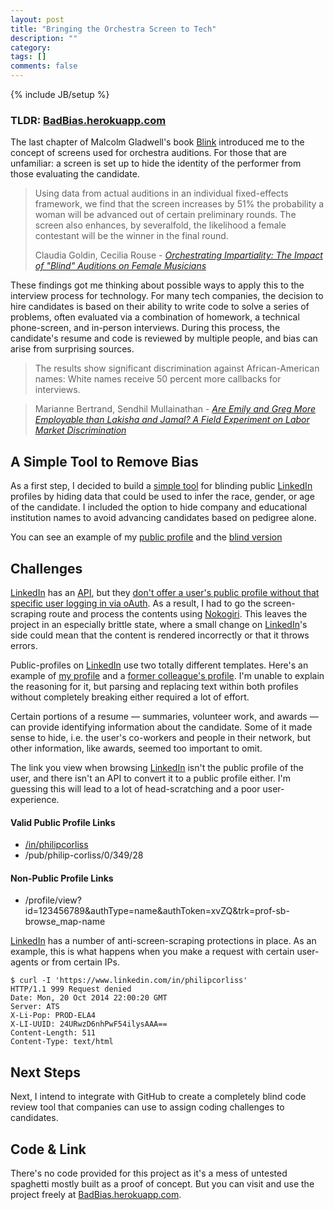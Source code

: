 ```yaml
---
layout: post
title: "Bringing the Orchestra Screen to Tech"
description: ""
category: 
tags: []
comments: false
---
```

{% include JB/setup %}

### TLDR: [BadBias.herokuapp.com](http://badbias.herokuapp.com/)

The last chapter of Malcolm Gladwell's book
[Blink](http://www.amazon.com/gp/product/0316010669/ref=as_li_tl?ie=UTF8&camp=1789&creative=9325&creativeASIN=0316010669&linkCode=as2&tag=blog50proje-20&linkId=23GUU7O2R3YT6Q4W)
introduced me to the concept of screens used for orchestra auditions.
For those that are unfamiliar: a screen is set up to hide the identity of the performer from those evaluating the candidate.

> Using data from actual auditions in an individual fixed-effects framework, we find that the screen increases by 51% the probability a woman will be advanced out of certain preliminary rounds. The screen also enhances, by severalfold, the likelihood a female contestant will be the winner in the final round.
>
> Claudia Goldin, Cecilia Rouse -
> <cite title='Orchestrating Impartiality: The Impact of "Blind" Auditions on Female Musicians'>
> [Orchestrating Impartiality: The Impact of "Blind" Auditions on Female Musicians](http://www.nber.org/papers/w5903)
> </cite>

These findings got me thinking about possible ways to apply this to the interview process for technology.
For many tech companies, the decision to hire candidates is based on their ability to write code to solve a series of problems, often evaluated via a combination of homework, a technical phone-screen, and in-person interviews.
During this process, the candidate's resume and code is reviewed by multiple people, and bias can arise from surprising sources.

> The results show significant discrimination against African-American names: White names receive 50 percent more callbacks for interviews.

> Marianne Bertrand, Sendhil Mullainathan -
> <cite title='Are Emily and Greg More Employable than Lakisha and Jamal? A Field Experiment on Labor Market Discrimination'>
> [Are Emily and Greg More Employable than Lakisha and Jamal? A Field Experiment on Labor Market Discrimination](http://www.nber.org/papers/w9873)
> </cite>

## A Simple Tool to Remove Bias

As a first step, I decided to build a [simple tool](http://badbias.herokuapp.com/) for blinding public [LinkedIn](https://www.linkedin.com) profiles by hiding data that could be used to infer the race, gender, or age of the candidate.
I included the option to hide company and educational institution names to avoid advancing candidates based on pedigree alone.

You can see an example of my [public profile](https://www.linkedin.com/in/philipcorliss) and the [blind version](http://badbias.herokuapp.com/linkedin/phil)

## Challenges

[LinkedIn](https://www.linkedin.com) has an [API](https://developer.linkedin.com/), but they [don't offer a user's public profile without that specific user logging in via oAuth](https://developer.linkedin.com/documents/profile-fields).
As a result, I had to go the screen-scraping route and process the contents using [Nokogiri](http://www.nokogiri.org/).
This leaves the project in an especially brittle state, where a small change on [LinkedIn](https://www.linkedin.com)'s side could mean that the content is rendered incorrectly or that it throws errors.

Public-profiles on [LinkedIn](https://www.linkedin.com) use two totally different templates.
Here's an example of [my profile](https://www.linkedin.com/in/philipcorliss) and a [former colleague's profile](https://www.linkedin.com/in/redsquirrel).
I'm unable to explain the reasoning for it, but parsing and replacing text within both profiles without completely breaking either required a lot of effort.

Certain portions of a resume &mdash; summaries, volunteer work, and awards &mdash; can provide identifying information about the candidate.
Some of it made sense to hide, i.e.
the user's co-workers and people in their network, but other information, like awards, seemed too important to omit.

The link you view when browsing [LinkedIn](https://www.linkedin.com) isn't the public profile of the user, and there isn't an API to convert it to a public profile either.
I'm guessing this will lead to a lot of head-scratching and a poor user-experience.

#### Valid Public Profile Links
* [/in/philipcorliss](https://www.linkedin.com/in/philipcorliss)
* /pub/philip-corliss/0/349/28

#### Non-Public Profile Links
* /profile/view?id=123456789&authType=name&authToken=xvZQ&trk=prof-sb-browse_map-name

[LinkedIn](https://www.linkedin.com) has a number of anti-screen-scraping protections in place.
As an example, this is what happens when you make a request with certain user-agents or from certain IPs.

```
$ curl -I 'https://www.linkedin.com/in/philipcorliss'
HTTP/1.1 999 Request denied
Date: Mon, 20 Oct 2014 22:00:20 GMT
Server: ATS
X-Li-Pop: PROD-ELA4
X-LI-UUID: 24URwzD6nhPwF54ilysAAA==
Content-Length: 511
Content-Type: text/html
```

## Next Steps

Next, I intend to integrate with GitHub to create a completely blind code review tool that companies can use to assign coding challenges to candidates.

## Code & Link

There's no code provided for this project as it's a mess of untested spaghetti mostly built as a proof of concept.
But you can visit and use the project freely at [BadBias.herokuapp.com](http://badbias.herokuapp.com/).
